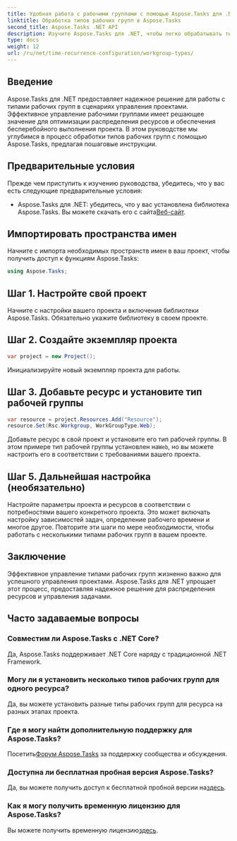 ```yaml
---
title: Удобная работа с рабочими группами с помощью Aspose.Tasks для .NET
linktitle: Обработка типов рабочих групп в Aspose.Tasks
second_title: Aspose.Tasks .NET API
description: Изучите Aspose.Tasks для .NET, чтобы легко обрабатывать типы рабочих групп в вашем проекте. Оптимизируйте распределение ресурсов и улучшите управление проектами.
type: docs
weight: 12
url: /ru/net/time-recurrence-configuration/workgroup-types/
---
```

## Введение
Aspose.Tasks для .NET предоставляет надежное решение для работы с типами рабочих групп в сценариях управления проектами. Эффективное управление рабочими группами имеет решающее значение для оптимизации распределения ресурсов и обеспечения бесперебойного выполнения проекта. В этом руководстве мы углубимся в процесс обработки типов рабочих групп с помощью Aspose.Tasks, предлагая пошаговые инструкции.
## Предварительные условия
Прежде чем приступить к изучению руководства, убедитесь, что у вас есть следующие предварительные условия:
-  Aspose.Tasks для .NET: убедитесь, что у вас установлена библиотека Aspose.Tasks. Вы можете скачать его с сайта[Веб-сайт](https://releases.aspose.com/tasks/net/).
## Импортировать пространства имен
Начните с импорта необходимых пространств имен в ваш проект, чтобы получить доступ к функциям Aspose.Tasks:
```csharp
using Aspose.Tasks;
```
## Шаг 1. Настройте свой проект
Начните с настройки вашего проекта и включения библиотеки Aspose.Tasks. Обязательно укажите библиотеку в своем проекте.
## Шаг 2. Создайте экземпляр проекта
```csharp
var project = new Project();
```
Инициализируйте новый экземпляр проекта для работы.
## Шаг 3. Добавьте ресурс и установите тип рабочей группы
```csharp
var resource = project.Resources.Add("Resource");
resource.Set(Rsc.Workgroup, WorkGroupType.Web);
```
 Добавьте ресурс в свой проект и установите его тип рабочей группы. В этом примере тип рабочей группы установлен на`Web`, но вы можете настроить его в соответствии с требованиями вашего проекта.
## Шаг 5. Дальнейшая настройка (необязательно)
Настройте параметры проекта и ресурсов в соответствии с потребностями вашего конкретного проекта. Это может включать настройку зависимостей задач, определение рабочего времени и многое другое.
Повторите эти шаги по мере необходимости, чтобы работать с несколькими типами рабочих групп в вашем проекте.
## Заключение
Эффективное управление типами рабочих групп жизненно важно для успешного управления проектами. Aspose.Tasks для .NET упрощает этот процесс, предоставляя надежное решение для распределения ресурсов и управления задачами.
## Часто задаваемые вопросы
### Совместим ли Aspose.Tasks с .NET Core?
Да, Aspose.Tasks поддерживает .NET Core наряду с традиционной .NET Framework.
### Могу ли я установить несколько типов рабочих групп для одного ресурса?
Да, вы можете установить разные типы рабочих групп для ресурса на разных этапах проекта.
### Где я могу найти дополнительную поддержку для Aspose.Tasks?
 Посетить[Форум Aspose.Tasks](https://forum.aspose.com/c/tasks/15) за поддержку сообщества и обсуждения.
### Доступна ли бесплатная пробная версия Aspose.Tasks?
 Да, вы можете получить доступ к бесплатной пробной версии на[здесь](https://releases.aspose.com/).
### Как я могу получить временную лицензию для Aspose.Tasks?
 Вы можете получить временную лицензию[здесь](https://purchase.aspose.com/temporary-license/).